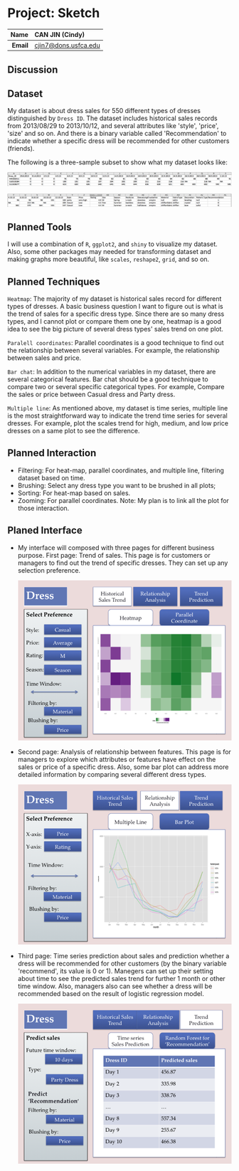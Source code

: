 Project: Sketch
==============================

| **Name**  | CAN JIN (Cindy) |
|----------:|:-------------|
| **Email** | cjin7@dons.usfca.edu |

## Discussion ##


## Dataset ##
My dataset is about dress sales for 550 different types of dresses distinguished by `Dress ID`. The dataset includes
historical sales records from 2013/08/29 to 2013/10/12, and several attributes like 'style', 'price', 'size' and so on.
And there is a binary variable called 'Recommendation' to indicate whether a specific dress will be recommended for other
customers (friends).

The following is a three-sample subset to show what my dataset looks like:

![IMAGE](sample1.png)

![IMAGE](sample2.png)


## Planned Tools ##
I will use a combination of `R`, `ggplot2`, and `shiny` to visualize my dataset.
Also, some other packages may needed for transforming dataset and making graphs more beautiful,
like `scales`, `reshape2`, `grid`, and so on.

## Planned Techniques ##

`Heatmap`: The majority of my dataset is historical sales record for different types of dresses. A basic business 
question I want to figure out is what is the trend of sales for a specific dress type. Since there are so many 
dress types, and I cannot plot or compare them one by one, heatmap is a good idea to see the big picture of several dress types' 
sales trend on one plot.

`Paralell coordinates`: Parallel coordinates is a good technique to find out 
the relationship between several variables. For example, the relationship between sales and price.

`Bar chat`: In addition to the numerical variables in my dataset, there are several categorical features. 
Bar chat should be a good technique to compare two or several specific categorical types. For example,
Compare the sales or price between Casual dress and Party dress.

`Multiple line`:  As mentioned above, my dataset is time series, multiple line is the most straightforward way 
to indicate the trend time series for several dresses. For example, plot the scales trend for high, medium, and low 
price dresses on a same plot to see the difference.

## Planned Interaction ##
* Filtering: For heat-map, parallel coordinates, and multiple line, filtering dataset based on time.
* Brushing: Select any dress type you want to be brushed in all plots;
* Sorting: For heat-map based on sales.
* Zooming: For parallel coordinates.
  Note: My plan is to link all the plot for those interaction.
   
## Planed Interface ##

* My interface will composed with three pages for different business purpose.
  First page: Trend of sales. This page is for customers or managers to find out the trend of specific dresses.
  They can set up any selection preference.
  
  ![IMAGE](cindy1.png)
 
* Second page: Analysis of relationship between features. This page is for managers to explore which attributes or features have
  effect on the sales or price of a specific dress. Also, some bar plot can address more detailed information by comparing several 
  different dress types.
 
  ![IMAGE](cindy2.png)
 
* Third page: Time series prediction about sales and prediction whether a dress will be recommended for other customers (by the binary 
variable 'recommend', its value is 0 or 1). Manegers can set up their setting about time to see the predicted sales trend for further 
1 month or other time window. Also, managers also can see whether a dress will be recommended based on the result of logistic regression model.

  ![IMAGE](cindy3.png)







